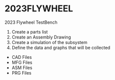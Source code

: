 # 2023FLYWHEEL
2023 Flywheel TestBench

1. Create a parts list
2. Create an Assembly Drawing
3. Create a simulation of the subsystem
4. Define the data and graphs that will be collected

- CAD Files
- MFG Files
- ASM Files
- PRG Files
